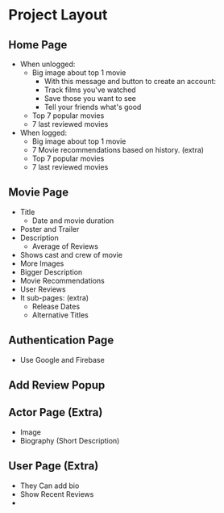 # Project Layout

## Home Page
- When unlogged:
  - Big image about top 1 movie
    - With this message and button to create an account: 
    - Track films you've watched
    - Save those you want to see
    - Tell your friends what's good
  - Top 7 popular movies
  - 7 last reviewed movies
- When logged:
  - Big image about top 1 movie
  - 7 Movie recommendations based on history. (extra)
  - Top 7 popular movies
  - 7 last reviewed movies


## Movie Page
- Title 
  - Date and movie duration
- Poster and Trailer
- Description
  - Average of Reviews
- Shows cast and crew of movie
- More Images
- Bigger Description
- Movie Recommendations
- User Reviews
- It sub-pages: (extra)
  - Release Dates
  - Alternative Titles


## Authentication Page
- Use Google and Firebase

## Add Review Popup

## Actor Page (Extra)
- Image
- Biography (Short Description)

## User Page (Extra)
- They Can add bio
- Show Recent Reviews
- 
